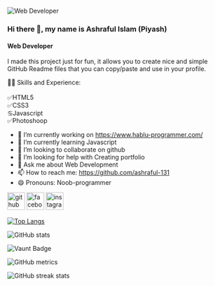 ![Web Developer](https://github.com/harun181/harun181/blob/main/code.png?raw=true)

### Hi there 👋, my name is Ashraful Islam (Piyash)
#### Web Developer


I made this project just for fun, it allows you to create nice and simple GitHub Readme files that you can copy/paste and use in your profile.

👩‍💻 Skills and Experience: <br><br>
✅HTML5 <br>
✅CSS3 <br>
♋Javascript <br>
✅Photoshoop <br>

- 🔭 I’m currently working on https://www.hablu-programmer.com/ 
- 🌱 I’m currently learning Javascript 
- 👯 I’m looking to collaborate on github 
- 🤔 I’m looking for help with Creating portfolio 
- 💬 Ask me about Web Development 
- 📫 How to reach me: https://github.com/ashraful-131 
- 😄 Pronouns: Noob-programmer 


[<img src='https://cdn.jsdelivr.net/npm/simple-icons@3.0.1/icons/github.svg' alt='github' height='40'>](https://github.com/ashraful-131)  [<img src='https://cdn.jsdelivr.net/npm/simple-icons@3.0.1/icons/facebook.svg' alt='facebook' height='40'>](https://www.facebook.com/ashraful131)  [<img src='https://cdn.jsdelivr.net/npm/simple-icons@3.0.1/icons/instagram.svg' alt='instagram' height='40'>](https://www.instagram.com/piyash4486/)  

[![Top Langs](https://github-readme-stats.vercel.app/api/top-langs/?username=ashraful-131)](https://github.com/anuraghazra/github-readme-stats)

![GitHub stats](https://github-readme-stats.vercel.app/api?username=ashraful-131&show_icons=true&count_private=true)  

![Vaunt Badge](https://api.vaunt.dev/v1/github/entities/ashraful-131/contributions?format=svg&private=true)  

![GitHub metrics](https://metrics.lecoq.io/ashraful-131)  

![GitHub streak stats](https://streak-stats.demolab.com/?user=ashraful-131)  

